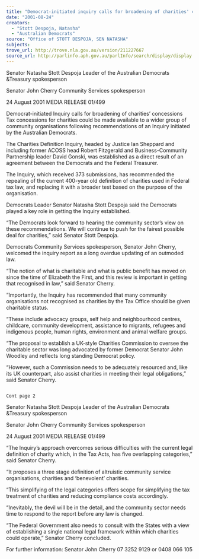 ```yaml
---
title: "Democrat-initiated inquiry calls for broadening of charities' concessions."
date: "2001-08-24"
creators:
  - "Stott Despoja, Natasha"
  - "Australian Democrats"
source: "Office of STOTT DESPOJA, SEN NATASHA"
subjects:
trove_url: http://trove.nla.gov.au/version/211227667
source_url: http://parlinfo.aph.gov.au/parlInfo/search/display/display.w3p;query=Id%3A%22media/pressrel/6JS46%22
---
```


 Senator Natasha Stott Despoja Leader of the Australian Democrats &Treasury spokesperson

 Senator John Cherry Community Services spokesperson

 24 August 2001                  MEDIA RELEASE                                01/499

 Democrat-initiated Inquiry calls for broadening of charities’ concessions Tax concessions for charities could be made available to a wider group of community organisations following recommendations of an Inquiry initiated by the Australian Democrats.

 The Charities Definition Inquiry, headed by Justice Ian Sheppard and including former ACOSS head Robert Fitzgerald and Business-Community Partnership leader David Gonski, was established as a direct result of an agreement between the Democrats and the Federal Treasurer.

 The Inquiry, which received 373 submissions, has recommended the repealing of the current 400-year old definition of charities used in Federal tax law, and replacing it with a broader test based on the purpose of the organisation.

 Democrats Leader Senator Natasha Stott Despoja said the Democrats played a key role in getting the Inquiry established.

 “The Democrats look forward to hearing the community sector’s view on these recommendations. We will continue to push for the fairest possible deal for charities,” said Senator Stott Despoja.

 Democrats Community Services spokesperson, Senator John Cherry, welcomed the inquiry report as a long overdue updating of an outmoded law.

 “The notion of what is charitable and what is public benefit has moved on since the time of Elizabeth the First, and this review is important in getting that recognised in law,” said Senator Cherry.

 “Importantly, the Inquiry has recommended that many community organisations not recognised as charities by the Tax Office should be given charitable status.

 “These include advocacy groups, self help and neighbourhood centres, childcare, community development, assistance to migrants, refugees and indigenous people, human rights, environment and animal welfare groups.

 “The proposal to establish a UK-style Charities Commission to oversee the charitable sector was long advocated by former Democrat Senator John Woodley and reflects long standing Democrat policy.

 “However, such a Commission needs to be adequately resourced and, like its UK counterpart, also assist charities in meeting their legal obligations,” said Senator Cherry.

                                                                                                                                         Cont page 2

 Senator Natasha Stott Despoja Leader of the Australian Democrats &Treasury spokesperson

 Senator John Cherry Community Services spokesperson

 24 August 2001                  MEDIA RELEASE                                01/499

 “The Inquiry’s approach overcomes serious difficulties with the current legal definition of charity which, in the Tax Acts, has five overlapping categories,” said Senator Cherry.

 “It proposes a three stage definition of altruistic community service organisations, charities and ‘benevolent’ charities.

 “This simplifying of the legal categories offers scope for simplifying the tax treatment of charities and reducing compliance costs accordingly.

 “Inevitably, the devil will be in the detail, and the community sector needs time to respond to the report before any law is changed.

 “The Federal Government also needs to consult with the States with a view of establishing a single national legal framework within which charities could operate,” Senator Cherry concluded.

 For further information: Senator John Cherry 07 3252 9129 or 0408 066 105

